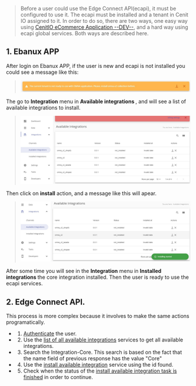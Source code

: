 >Before a user could use the Edge Connect API(ecapi), it must be configured to use it. The ecapi must be installed and a tenant in Cenit IO assigned to it. In order to do so, there are two ways, one easy way using [CenitIO eCommerce Application --DEV--](https://develop.d2px3nipkhew1t.amplifyapp.com/), and a hard way using ecapi global services. Both ways are described here.

## 1. Ebanux APP
After login on Ebanux APP, if the user is new and ecapi is not installed you could see a message like this:

><div align=center><img width="800" src="assets/images/user-guide/install_message.jpg"/></div>

The go to <b>Integration</b> menu in <b>Available integrations </b>, and will see a list of available integrations to install.
><div align=center><img width="800" src="assets/images/user-guide/available_integrations.jpg"/></div>

Then click on <b>install</b> action, and a message like this will apear.
><div align=center><img width="800" src="assets/images/user-guide/install_started_message.jpg"/></div>

After some time you will see in the <b>Integration</b> menu in <b>Installed integrations </b> the core integration installed.
Then the user is ready to use the ecapi services.

## 2. Edge Connect API.
This process is more complex because it involves to make the same actions programatically.
- 1. [Authenticate](authentication) the user. 
- 2. Use the [list of all available integrations](//cenit-io.github.io/eCapi/api-spec/#operation/get_available_integrations) services to get all available integrations.
- 3. Search the Integration-Core. This search is based on the fact that the name field of previous response has the value "Core"
- 4. Use the [install available integration](//cenit-io.github.io/eCapi/api-spec/#operation/get_available_integrations) service using the id found.
- 5. Check when the status of the [install available integration task is finished](Tasks?id=_2-example) in order to continue.



